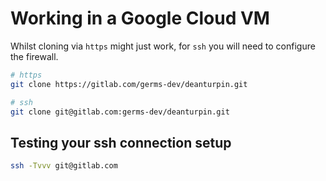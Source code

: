 # Working in a Google Cloud VM
Whilst cloning via `https` might just work, for `ssh` you will need to configure the firewall.

```bash
# https
git clone https://gitlab.com/germs-dev/deanturpin.git

# ssh
git clone git@gitlab.com:germs-dev/deanturpin.git
```

## Testing your ssh connection setup
```bash
ssh -Tvvv git@gitlab.com
```
